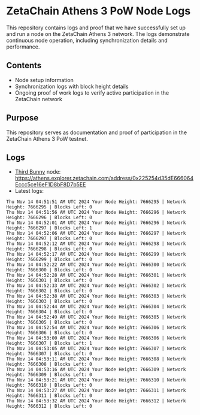 # ZetaChain Athens 3 PoW Node Logs
This repository contains logs and proof that we have successfully set up and run a node on the ZetaChain Athens 3 network. The logs demonstrate continuous node operation, including synchronization details and performance.

## Contents
- Node setup information
- Synchronization logs with block height details
- Ongoing proof of work logs to verify active participation in the ZetaChain network

## Purpose
This repository serves as documentation and proof of participation in the ZetaChain Athens 3 PoW testnet.

## Logs

- [Third Bunny](https://thirdbunny.xyz/) node: https://athens.explorer.zetachain.com/address/0x225254d35dE666064Eccc5ce16eF1D8bF8D7b5EE
- Latest logs:
```
Thu Nov 14 04:51:51 AM UTC 2024 Your Node Height: 7666295 | Network Height: 7666295 | Blocks Left: 0
Thu Nov 14 04:51:56 AM UTC 2024 Your Node Height: 7666296 | Network Height: 7666296 | Blocks Left: 0
Thu Nov 14 04:52:01 AM UTC 2024 Your Node Height: 7666296 | Network Height: 7666297 | Blocks Left: 1
Thu Nov 14 04:52:06 AM UTC 2024 Your Node Height: 7666297 | Network Height: 7666297 | Blocks Left: 0
Thu Nov 14 04:52:12 AM UTC 2024 Your Node Height: 7666298 | Network Height: 7666298 | Blocks Left: 0
Thu Nov 14 04:52:17 AM UTC 2024 Your Node Height: 7666299 | Network Height: 7666299 | Blocks Left: 0
Thu Nov 14 04:52:22 AM UTC 2024 Your Node Height: 7666300 | Network Height: 7666300 | Blocks Left: 0
Thu Nov 14 04:52:28 AM UTC 2024 Your Node Height: 7666301 | Network Height: 7666301 | Blocks Left: 0
Thu Nov 14 04:52:33 AM UTC 2024 Your Node Height: 7666302 | Network Height: 7666302 | Blocks Left: 0
Thu Nov 14 04:52:38 AM UTC 2024 Your Node Height: 7666303 | Network Height: 7666303 | Blocks Left: 0
Thu Nov 14 04:52:44 AM UTC 2024 Your Node Height: 7666304 | Network Height: 7666304 | Blocks Left: 0
Thu Nov 14 04:52:49 AM UTC 2024 Your Node Height: 7666305 | Network Height: 7666305 | Blocks Left: 0
Thu Nov 14 04:52:54 AM UTC 2024 Your Node Height: 7666306 | Network Height: 7666306 | Blocks Left: 0
Thu Nov 14 04:53:00 AM UTC 2024 Your Node Height: 7666306 | Network Height: 7666307 | Blocks Left: 1
Thu Nov 14 04:53:05 AM UTC 2024 Your Node Height: 7666307 | Network Height: 7666307 | Blocks Left: 0
Thu Nov 14 04:53:11 AM UTC 2024 Your Node Height: 7666308 | Network Height: 7666308 | Blocks Left: 0
Thu Nov 14 04:53:16 AM UTC 2024 Your Node Height: 7666309 | Network Height: 7666309 | Blocks Left: 0
Thu Nov 14 04:53:21 AM UTC 2024 Your Node Height: 7666310 | Network Height: 7666310 | Blocks Left: 0
Thu Nov 14 04:53:27 AM UTC 2024 Your Node Height: 7666311 | Network Height: 7666311 | Blocks Left: 0
Thu Nov 14 04:53:32 AM UTC 2024 Your Node Height: 7666312 | Network Height: 7666312 | Blocks Left: 0
```

